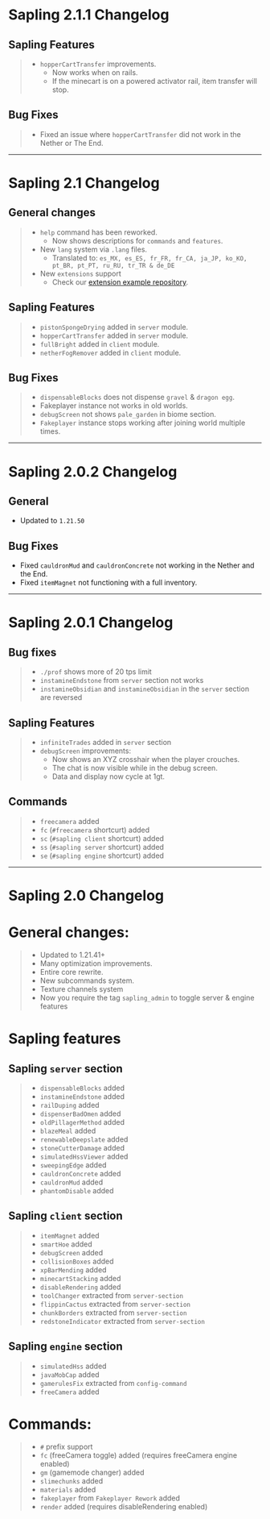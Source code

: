 <!-- Hallo -->

# Sapling 2.1.1 Changelog

## Sapling Features
> - `hopperCartTransfer` improvements.
>   - Now works when on rails.
>   - If the minecart is on a powered activator rail, item transfer will stop.

## Bug Fixes
> - Fixed an issue where `hopperCartTransfer` did not work in the Nether or The End.

---

# Sapling 2.1 Changelog

## General changes
> - `help` command has been reworked.
>   - Now shows descriptions for `commands` and `features`.
> - New `lang` system via `.lang` files.
>   - Translated to: `es_MX, es_ES, fr_FR, fr_CA, ja_JP, ko_KO, pt_BR, pt_PT, ru_RU, tr_TR & de_DE`
> - New `extensions` support
>   - Check our [extension example repository](https://github.com/SaplingDevs/Sapling-Extension-Example).

## Sapling Features
> - `pistonSpongeDrying` added in `server` module.
> - `hopperCartTransfer` added in `server` module.
> - `fullBright` added in `client` module.
> - `netherFogRemover` added in `client` module.

## Bug Fixes
> - `dispensableBlocks` does not dispense `gravel` & `dragon egg`.
> - Fakeplayer instance not works in old worlds.
> - `debugScreen` not shows `pale_garden` in biome section.
> - `Fakeplayer` instance stops working after joining world multiple times.

---

# Sapling 2.0.2 Changelog

## General
- Updated to `1.21.50`

## Bug Fixes
- Fixed `cauldronMud` and `cauldronConcrete` not working in the Nether and the End.
- Fixed `itemMagnet` not functioning with a full inventory.

---

# Sapling 2.0.1 Changelog

## Bug fixes
> - `./prof` shows more of 20 tps limit
> - `instamineEndstone` from `server` section not works
> - `instamineObsidian` and `instamineObsidian` in the `server` section are reversed

## Sapling Features
> - `infiniteTrades` added in `server` section
> - `debugScreen` improvements: 
>   - Now shows an XYZ crosshair when the player crouches.
>   - The chat is now visible while in the debug screen.
>   - Data and display now cycle at 1gt.

## Commands
> - `freecamera` added
> - `fc` (`#freecamera` shortcurt) added
> - `sc` (`#sapling client` shortcurt) added
> - `ss` (`#sapling server` shortcurt) added
> - `se` (`#sapling engine` shortcurt) added 


--- 

# Sapling 2.0 Changelog

# General changes:
> - Updated to 1.21.41+
> - Many optimization improvements.
> - Entire core rewrite.
> - New subcommands system.
> - Texture channels system
> - Now you require the tag `sapling_admin` to toggle server & engine features

# Sapling features
## Sapling `server` section
> - `dispensableBlocks` added
> - `instamineEndstone` added
> - `railDuping` added
> - `dispenserBadOmen` added
> - `oldPillagerMethod` added
> - `blazeMeal` added
> - `renewableDeepslate` added
> - `stoneCutterDamage` added
> - `simulatedHssViewer` added
> - `sweepingEdge` added
> - `cauldronConcrete` added
> - `cauldronMud` added
> - `phantomDisable` added
## Sapling `client` section
> - `itemMagnet` added
> - `smartHoe` added
> - `debugScreen` added
> - `collisionBoxes` added
> - `xpBarMending` added
> - `minecartStacking` added
> - `disableRendering` added
> - `toolChanger` extracted from `server-section`
> - `flippinCactus` extracted from `server-section`
> - `chunkBorders` extracted from `server-section`
> - `redstoneIndicator` extracted from `server-section`
## Sapling `engine` section
> - `simulatedHss` added
> - `javaMobCap` added
> - `gamerulesFix` extracted from `config-command`
> - `freeCamera` added

# Commands:
> - `#` prefix support
> - `fc` (freeCamera toggle) added (requires freeCamera engine enabled)
> - `gm` (gamemode changer) added 
> - `slimechunks` added
> - `materials` added
> - `fakeplayer` from `Fakeplayer Rework` added
> - `render` added (requires disableRendering enabled)
